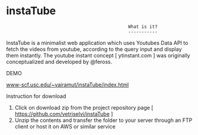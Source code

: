 # instaTube

                                                  What is it?
                                                  -----------
  InstaTube is a minimalist web application which uses Youtubes Data API to fetch the videos from youtube, according to the query input and display them instantly. The youtube instant concept  [ ytinstant.com ] was originally conceptualized and developed by @feross.
  
DEMO

www-scf.usc.edu/~vairamut/instaTube/index.html
                                

Instruction for download

  1. Click on download zip from the project repository page [ https://github.com/vetriselvi/instaTube ]
  2. Unzip the contents and transfer the folder to your server through an FTP  client or host it on AWS or similar service
                                                 
